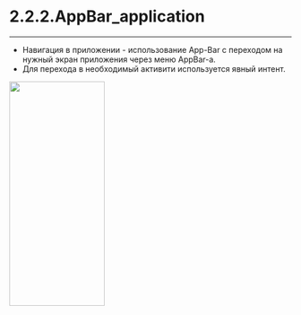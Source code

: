 # 2.2.2.AppBar_application
---
- Навигация в приложении - использование App-Bar с переходом на нужный экран приложения через меню AppBar-а.
- Для перехода в необходимый активити используется явный интент.
<img src="https://github.com/katerinavp/2.2.2.AppBar_application/blob/master/Screenshot_20210204-181327_222AppBar_application.jpg" width="170" height="400">
